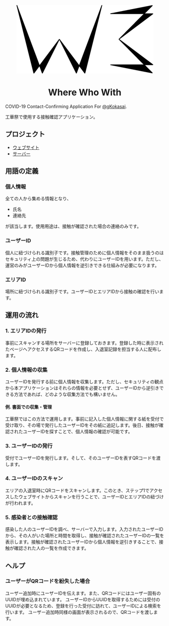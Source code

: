 <p align="center">
<a href="assets">
<img src="assets/logo_clip.png" alt="w3 logo" />
</a>
</p>

<h1 align="center">Where Who With</h1>

COVID-19 Contact-Confirming Application For [@gKokasai](https://github.com/gKokasai).

工華祭で使用する接触確認アプリケーション。

## プロジェクト

- [ウェブサイト](web)
- [サーバー](server)

## 用語の定義

### 個人情報
全ての人から集める情報となり、

- 氏名
- 連絡先

が該当します。使用用途は、接触が確認された場合の連絡のみです。

### ユーザーID
個人に紐づけられる識別子です。接触管理のために個人情報をそのまま扱うのはセキュリティ上の問題が生じるため、代わりにユーザーIDを用います。ただし、運営のみがユーザーIDから個人情報を逆引きできる仕組みが必要になります。

### エリアID
場所に紐づけられる識別子です。ユーザーIDとエリアIDから接触の確認を行います。

## 運用の流れ

### 1. エリアIDの発行
事前にスキャンする場所をサーバーに登録しておきます。登録した時に表示されたページへアクセスするQRコードを作成し、入退室記録を担当する人に配布します。

### 2. 個人情報の収集
ユーザーIDを発行する前に個人情報を収集します。ただし、セキュリティの観点から本アプリケーションはそれらの情報を必要とせず、ユーザーIDから逆引きできる方法であれば、どのような収集方法でも構いません。

#### 例. 書面での収集・管理
工華祭ではこの方法で運用します。事前に記入した個人情報に関する紙を受付で受け取り、その場で発行したユーザーIDをその紙に追記します。後日、接触が確認されたユーザーIDを探すことで、個人情報の確認が可能です。

### 3. ユーザーIDの発行
受付でユーザーIDを発行します。そして、そのユーザーIDを表すQRコードを渡します。

### 4. ユーザーIDのスキャン
エリアの入退室時にQRコードをスキャンします。このとき、ステップ1でアクセスしたウェブサイトからスキャンを行うことで、ユーザーIDとエリアIDの紐づけが行われます。

### 5. 感染者との接触確認
感染した人のユーザーIDを調べ、サーバーで入力します。入力されたユーザーIDから、その人がいた場所と時間を取得し、接触が確認されたユーザーIDの一覧を表示します。接触が確認されたユーザーIDから個人情報を逆引きすることで、接触が確認された人の一覧を作成できます。

## ヘルプ

### ユーザーがQRコードを紛失した場合

ユーザー追加時にユーザーIDを伝えます。また、QRコードにはユーザー固有のUUIDが埋め込まれています。
ユーザーIDからUUIDを取得するためには受付のUUIDが必要となるため、登録を行った受付に訪れて、ユーザーIDによる検索を行います。
ユーザー追加時同様の画面が表示されるので、QRコードを渡します。
